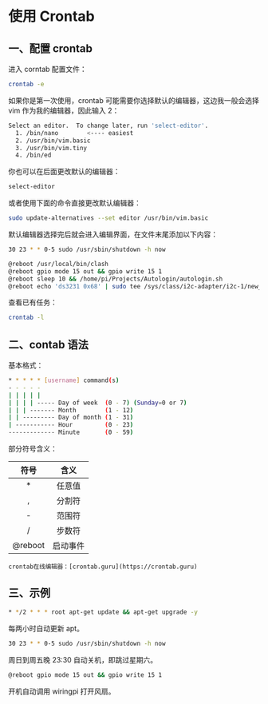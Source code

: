 # 使用 Crontab

## 一、配置 crontab

进入 corntab 配置文件：

```sh
crontab -e
```

如果你是第一次使用，crontab 可能需要你选择默认的编辑器，这边我一般会选择 vim 作为我的编辑器，因此输入 2：

```sh
Select an editor.  To change later, run 'select-editor'.
  1. /bin/nano        <---- easiest
  2. /usr/bin/vim.basic
  3. /usr/bin/vim.tiny
  4. /bin/ed
```

你也可以在后面更改默认的编辑器：

```sh
select-editor
```

或者使用下面的命令直接更改默认编辑器：

```sh
sudo update-alternatives --set editor /usr/bin/vim.basic
```

默认编辑器选择完后就会进入编辑界面，在文件末尾添加以下内容：

```sh
30 23 * * 0-5 sudo /usr/sbin/shutdown -h now

@reboot /usr/local/bin/clash
@reboot gpio mode 15 out && gpio write 15 1
@reboot sleep 10 && /home/pi/Projects/Autologin/autologin.sh
@reboot echo 'ds3231 0x68' | sudo tee /sys/class/i2c-adapter/i2c-1/new_device && sudo hwclock -s
```

查看已有任务：

```sh
crontab -l
```

## 二、contab 语法

基本格式：

```sh
* * * * * [username] command(s)
- - - - -
| | | | |
| | | | ----- Day of week  (0 - 7) (Sunday=0 or 7)
| | | ------- Month        (1 - 12)
| | --------- Day of month (1 - 31)
| ----------- Hour         (0 - 23)
------------- Minute       (0 - 59)
```

部分符号含义：

|  符号   |   含义   |
| :-----: | :------: |
|   \*    |  任意值  |
|    ,    |  分割符  |
|    -    |  范围符  |
|    /    |  步数符  |
| @reboot | 启动事件 |

```admonish info
crontab在线编辑器：[crontab.guru](https://crontab.guru)
```

## 三、示例

```sh
* */2 * * * root apt-get update && apt-get upgrade -y
```

每两小时自动更新 apt。

```sh
30 23 * * 0-5 sudo /usr/sbin/shutdown -h now
```

周日到周五晚 23:30 自动关机，即跳过星期六。

```sh
@reboot gpio mode 15 out && gpio write 15 1
```

开机自动调用 wiringpi 打开风扇。

